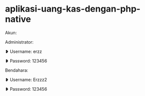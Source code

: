 # aplikasi-uang-kas-dengan-php-native
Akun:

Administrator:

❥ Username: erzz

❥ Password: 123456


Bendahara:

❥ Username: Erzzz2

❥ Password: 123456

